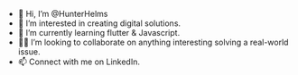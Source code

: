 - 👋 Hi, I’m @HunterHelms
- 👀 I’m interested in creating digital solutions.
- 🌱 I’m currently learning flutter & Javascript.
- 👨‍💻 I’m looking to collaborate on anything interesting solving a real-world issue.
- 📫 Connect with me on LinkedIn. 

<!---
HunterHelms/HunterHelms is a ✨ special ✨ repository because its `README.md` (this file) appears on your GitHub profile.
You can click the Preview link to take a look at your changes.
--->
